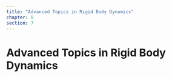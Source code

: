 ```yaml
---
title: "Advanced Topics in Rigid Body Dynamics"
chapter: 8
section: 7
---
```


# Advanced Topics in Rigid Body Dynamics

